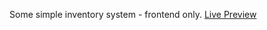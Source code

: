 Some simple inventory system - frontend only.
[Live Preview](https://se7enek.github.io/webprojects/RPGEquipment)
